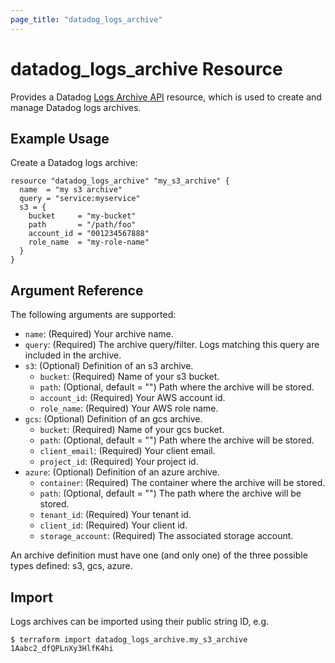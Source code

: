 ```yaml
---
page_title: "datadog_logs_archive"
---
```


# datadog_logs_archive Resource

Provides a Datadog [Logs Archive API](https://docs.datadoghq.com/api/v2/logs-archives/) resource, which is used to create and manage Datadog logs archives.

## Example Usage

Create a Datadog logs archive:

```hcl
resource "datadog_logs_archive" "my_s3_archive" {
  name  = "my s3 archive"
  query = "service:myservice"
  s3 = {
    bucket     = "my-bucket"
    path       = "/path/foo"
    account_id = "001234567888"
    role_name  = "my-role-name"
  }
}
```

## Argument Reference

The following arguments are supported:

- `name`: (Required) Your archive name.
- `query`: (Required) The archive query/filter. Logs matching this query are included in the archive.
- `s3`: (Optional) Definition of an s3 archive.
  - `bucket`: (Required) Name of your s3 bucket.
  - `path`: (Optional, default = "") Path where the archive will be stored.
  - `account_id`: (Required) Your AWS account id.
  - `role_name`: (Required) Your AWS role name.
- `gcs`: (Optional) Definition of an gcs archive.
  - `bucket`: (Required) Name of your gcs bucket.
  - `path`: (Optional, default = "") Path where the archive will be stored.
  - `client_email`: (Required) Your client email.
  - `project_id`: (Required) Your project id.
- `azure`: (Optional) Definition of an azure archive.
  - `container`: (Required) The container where the archive will be stored.
  - `path`: (Optional, default = "") The path where the archive will be stored.
  - `tenant_id`: (Required) Your tenant id.
  - `client_id`: (Required) Your client id.
  - `storage_account`: (Required) The associated storage account.

An archive definition must have one (and only one) of the three possible types defined: s3, gcs, azure.

## Import

Logs archives can be imported using their public string ID, e.g.

```
$ terraform import datadog_logs_archive.my_s3_archive 1Aabc2_dfQPLnXy3HlfK4hi
```

